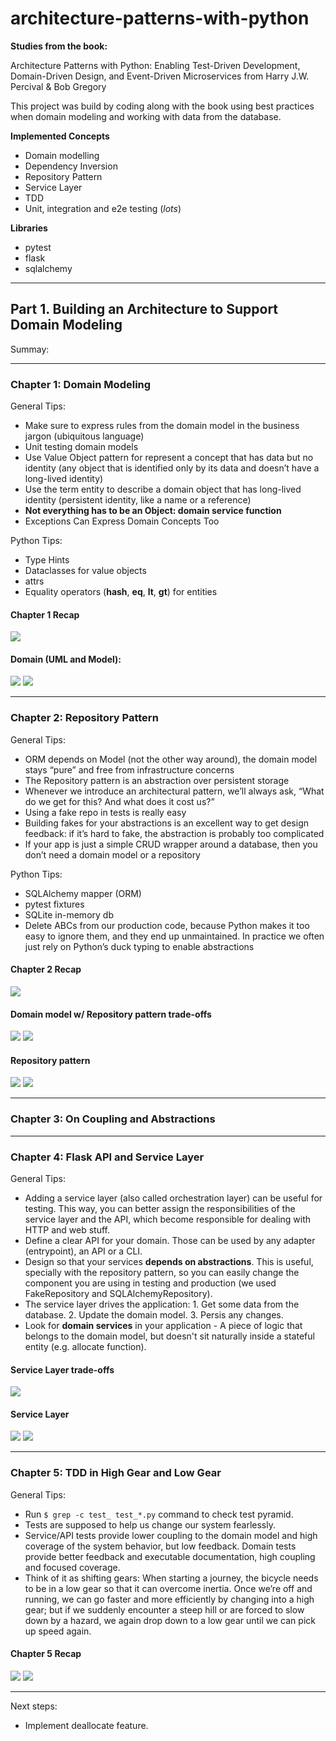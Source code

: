 # architecture-patterns-with-python

**Studies from the book:**

Architecture Patterns with Python: Enabling Test-Driven Development, Domain-Driven Design, and Event-Driven Microservices
from Harry J.W. Percival & Bob Gregory

This project was build by coding along with the book using best practices when domain modeling and working with data from the database.

**Implemented Concepts**
- Domain modelling
- Dependency Inversion
- Repository Pattern
- Service Layer
- TDD
- Unit, integration and e2e testing (_lots_)

**Libraries**
- pytest
- flask
- sqlalchemy

---
## Part 1. Building an Architecture to Support Domain Modeling

Summay:


---
### Chapter 1: Domain Modeling
General Tips:
- Make sure to express rules from the domain model in the business jargon (ubiquitous language)
- Unit testing domain models
- Use Value Object pattern for represent a concept that has data but no identity (any object that is identified only by its data and doesn’t have a long-lived identity)
- Use the term entity to describe a domain object that has long-lived identity (persistent identity, like a name or a reference)
- **Not everything has to be an Object: domain service function**
- Exceptions Can Express Domain Concepts Too

Python Tips:
- Type Hints
- Dataclasses for value objects
- attrs
- Equality operators (__hash__, __eq__, __lt__, __gt__) for entities

#### Chapter 1 Recap
![](.img/chapter_1_recap.png)

#### Domain (UML and Model):
![](.img/model_in_uml.png)
![](.img/state_1.png)

---
### Chapter 2: Repository Pattern
General Tips:
- ORM depends on Model (not the other way around), the domain model stays “pure” and free from infrastructure concerns
- The Repository pattern is an abstraction over persistent storage
- Whenever we introduce an architectural pattern, we’ll always ask, “What do we get for this? And what does it cost us?”
- Using a fake repo in tests is really easy
- Building fakes for your abstractions is an excellent way to get design feedback: if it’s hard to fake, the abstraction is probably too complicated
- If your app is just a simple CRUD wrapper around a database, then you don’t need a domain model or a repository

Python Tips:
- SQLAlchemy mapper (ORM)
- pytest fixtures
- SQLite in-memory db
- Delete ABCs from our production code, because Python makes it too easy to ignore them, and they end up unmaintained. In practice we often just rely on Python’s duck typing to enable abstractions

#### Chapter 2 Recap
![](.img/chapter_2_recap.png)

#### Domain model w/ Repository pattern trade-offs
![](.img/repository_pattern_trade_offs.png)
![](.img/domain_model_trade_offs.png)

#### Repository pattern
![](.img/repository_pattern.png)
![](.img/state_2.png)

---
### Chapter 3: On Coupling and Abstractions

---
### Chapter 4: Flask API and Service Layer
General Tips:
- Adding a service layer (also called orchestration layer) can be useful for testing. This way, you can better assign the responsibilities of the service layer and the API, which become responsible for dealing with HTTP and web stuff.
- Define a clear API for your domain. Those can be used by any adapter (entrypoint), an API or a CLI.
- Design so that your services **depends on abstractions**. This is useful, specially with the repository pattern, so
you can easily change the component you are using in testing and production (we used FakeRepository and SQLAlchemyRepository).
- The service layer drives the application: 1. Get some data from the database. 2. Update the domain model. 3. Persis any changes.
- Look for **domain services** in your application - A piece of logic that belongs to the domain model, but doesn't sit naturally
inside a stateful entity (e.g. allocate function).

#### Service Layer trade-offs
![](.img/service_layer_trade_offs.png)

#### Service Layer
![](.img/service_layer_and_abstractions.png)
![](.img/state_3.png)


---
### Chapter 5: TDD in High Gear and Low Gear
General Tips:
- Run `$ grep -c test_ test_*.py` command to check test pyramid.
- Tests are supposed to help us change our system fearlessly.
- Service/API tests provide lower coupling to the domain model and high coverage of the system behavior, but low feedback. Domain tests provide better feedback and executable documentation, high coupling and focused coverage.
- Think of it as shifting gears: When starting a journey, the bicycle
needs to be in a low gear so that it can overcome inertia. Once we’re off and running,
we can go faster and more efficiently by changing into a high gear; but if we suddenly
encounter a steep hill or are forced to slow down by a hazard, we again drop down to
a low gear until we can pick up speed again.

#### Chapter 5 Recap
![](.img/test_spectrum.png)
![](.img/chapter_5_recap.png)

---
Next steps:
- Implement deallocate feature.
